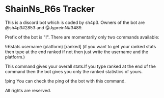 # ShainNs_R6s Tracker

This is a discord bot which is coded by sh4p3.
Owners of the bot are @sh4p3#2853 and @JypreinN#3489.

Prefix of the bot is "!".
There are momentarily only two commands available:

!r6stats username (platform) [ranked] (if you want to get your ranked stats then type at the end ranked if not then just write the username and the platform.)

This command gives your overall stats.If you type ranked at the end of the command then the bot gives you only the ranked statistics of yours.

!ping
You can check the ping of the bot with this command.


All rights are reserved.
